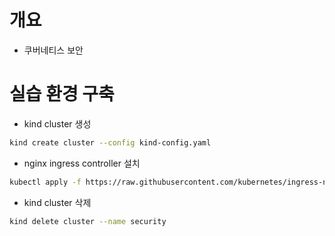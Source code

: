 # 개요
* 쿠버네티스 보안

# 실습 환경 구축

* kind cluster 생성

```sh
kind create cluster --config kind-config.yaml
```

* nginx ingress controller 설치

```sh
kubectl apply -f https://raw.githubusercontent.com/kubernetes/ingress-nginx/main/deploy/static/provider/kind/deploy.yaml
```

* kind cluster 삭제

```sh
kind delete cluster --name security
```

